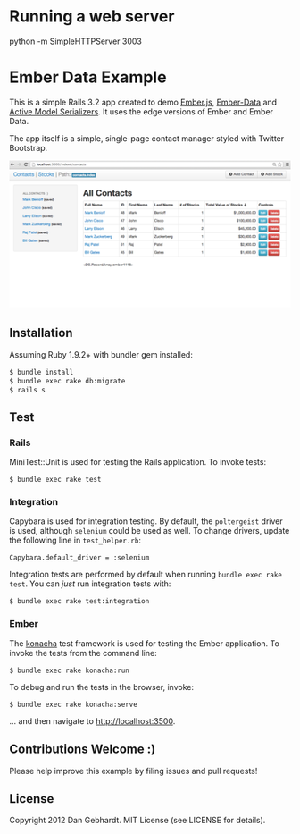 # Running a web server 
python -m SimpleHTTPServer 3003

# Ember Data Example

This is a simple Rails 3.2 app created to demo [Ember.js](https://github.com/emberjs/ember.js),
[Ember-Data](https://github.com/emberjs/data) and
[Active Model Serializers](https://github.com/rails-api/active_model_serializers).
It uses the edge versions of Ember and Ember Data.

The app itself is a simple, single-page contact manager styled with Twitter Bootstrap.

![Screen shot](https://github.com/andydenenberg/ember_stock/blob/master/EmberStock.png)

## Installation

Assuming Ruby 1.9.2+ with bundler gem installed:

    $ bundle install
    $ bundle exec rake db:migrate
    $ rails s

## Test

### Rails

MiniTest::Unit is used for testing the Rails application. To invoke tests:

    $ bundle exec rake test

### Integration

Capybara is used for integration testing. By default, the `poltergeist` driver is used, although `selenium` could be used as well.
To change drivers, update the following line in `test_helper.rb`:

    Capybara.default_driver = :selenium

Integration tests are performed by default when running `bundle exec rake test`. You can *just* run integration tests with:

    $ bundle exec rake test:integration

### Ember

The [konacha](https://github.com/jfirebaugh/konacha) test framework is used for testing the Ember application.
To invoke the tests from the command line:

    $ bundle exec rake konacha:run

To debug and run the tests in the browser, invoke:

    $ bundle exec rake konacha:serve

... and then navigate to [http://localhost:3500](http://localhost:3500).

## Contributions Welcome :)

Please help improve this example by filing issues and pull requests!

## License

Copyright 2012 Dan Gebhardt. MIT License (see LICENSE for details).
